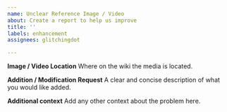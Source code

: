 ```yaml
---
name: Unclear Reference Image / Video
about: Create a report to help us improve
title: ''
labels: enhancement
assignees: glitchingdot

---
```


**Image / Video Location**
Where on the wiki the media is located.

**Addition / Modification Request**
A clear and concise description of what you would like added.

**Additional context**
Add any other context about the problem here.

